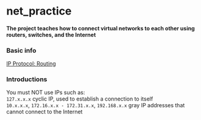 # net_practice
#### The project teaches how to connect virtual networks to each other using routers, switches, and the Internet

### Basic info
[IP Protocol: Routing](https://www.youtube.com/watch?v=kZqqk1tixfk&t)
### Introductions
You must NOT use IPs such as:<br/>
`127.x.x.x` cyclic IP, used to establish a connection to itself<br/>
`10.x.x.x`, `172.16.x.x - 172.31.x.x`, `192.168.x.x` gray IP addresses that cannot connect to the Internet
